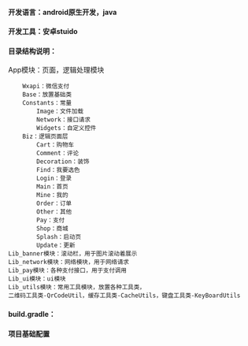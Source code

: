 #### 开发语言：android原生开发，java

#### 开发工具：安卓stuido

#### 目录结构说明：

App模块：页面，逻辑处理模块

        Wxapi：微信支付
        Base：放置基础类
        Constants：常量
            Image：文件加载
            Network：接口请求
            Widgets：自定义控件
        Biz：逻辑页面层
            Cart：购物车
            Comment：评论
            Decoration：装饰
            Find：我要选色
            Login：登录
            Main：首页
            Mine：我的
            Order：订单
            Other：其他
            Pay：支付
            Shop：商城
            Splash：启动页
            Update：更新
    Lib_banner模块：滚动栏，用于图片滚动着展示
    Lib_network模块：网络模块，用于网络请求
    Lib_pay模块：各种支付接口，用于支付调用
    Lib_ui模块：ui模块
    Lib_utils模块：常用工具模块，放置各种工具类，
    二维码工具类-QrCodeUtil，缓存工具类-CacheUtils，键盘工具类-KeyBoardUtils
#### build.gradle：
#### 项目基础配置


